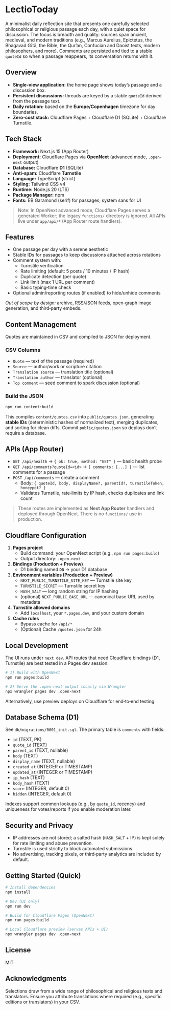 # LectioToday

A minimalist daily reflection site that presents one carefully selected philosophical or religious passage each day, with a quiet space for discussion. The focus is breadth and quality: sources span ancient, medieval, and modern traditions (e.g., Marcus Aurelius, Epictetus, the Bhagavad Gītā, the Bible, the Qur’an, Confucian and Daoist texts, modern philosophers, and more). Comments are persisted and tied to a stable `quoteId` so when a passage reappears, its conversation returns with it.

## Overview

- **Single‑view application:** the home page shows today’s passage and a discussion box.
- **Persistent discussions:** threads are keyed by a stable `quoteId` derived from the passage text.
- **Daily rotation:** based on the **Europe/Copenhagen** timezone for day boundaries.
- **Zero‑cost stack:** Cloudflare Pages + Cloudflare D1 (SQLite) + Cloudflare Turnstile.

## Tech Stack

- **Framework:** Next.js 15 (App Router)
- **Deployment:** Cloudflare Pages via **OpenNext** (advanced mode, `.open-next` output)
- **Database:** Cloudflare **D1** (SQLite)
- **Anti‑spam:** Cloudflare **Turnstile**
- **Language:** TypeScript (strict)
- **Styling:** Tailwind CSS v4
- **Runtime:** Node.js 20 (LTS)
- **Package Manager:** npm
- **Fonts:** EB Garamond (serif) for passages; system sans for UI

> Note: In OpenNext advanced mode, Cloudflare Pages serves a generated Worker; the legacy `functions/` directory is ignored. All APIs live under **`app/api/*`** (App Router route handlers).

## Features

- One passage per day with a serene aesthetic
- Stable IDs for passages to keep discussions attached across rotations
- Comment system with:
  - Turnstile verification
  - Rate limiting (default: 5 posts / 10 minutes / IP hash)
  - Duplicate detection (per quote)
  - Link limit (max 1 URL per comment)
  - Basic typing‑time check
- Optional admin/reporting routes (if enabled) to hide/unhide comments

*Out of scope by design:* archive, RSS/JSON feeds, open‑graph image generation, and third‑party embeds.

## Content Management

Quotes are maintained in CSV and compiled to JSON for deployment.

### CSV Columns

- `Quote` — text of the passage (required)
- `Source` — author/work or scripture citation
- `Translation source` — translation title (optional)
- `Translation author` — translator (optional)
- `Top comment` — seed comment to spark discussion (optional)

### Build the JSON

```bash
npm run content:build
```
This compiles `content/quotes.csv` into `public/quotes.json`, generating **stable IDs** (deterministic hashes of normalized text), merging duplicates, and sorting for clean diffs. Commit `public/quotes.json` so deploys don’t require a database.

## APIs (App Router)

- `GET /api/health` → `{ ok: true, method: "GET" }` — basic health probe
- `GET /api/comments?quoteId=<id>` → `{ comments: [...] }` — list comments for a passage
- `POST /api/comments` — create a comment
  - Body: `{ quoteId, body, displayName?, parentId?, turnstileToken, honeypot? }`
  - Validates Turnstile, rate‑limits by IP hash, checks duplicates and link count

> These routes are implemented as **Next App Router** handlers and deployed through OpenNext. There is no `functions/` use in production.

## Cloudflare Configuration

1. **Pages project**
   - Build command: your OpenNext script (e.g., `npm run pages:build`)
   - Output directory: `.open-next`
2. **Bindings (Production + Preview)**
   - D1 binding named **`DB`** → your D1 database
3. **Environment variables (Production + Preview)**
   - `NEXT_PUBLIC_TURNSTILE_SITE_KEY` — Turnstile site key
   - `TURNSTILE_SECRET` — Turnstile secret key
   - `HASH_SALT` — long random string for IP hashing
   - (optional) `NEXT_PUBLIC_BASE_URL` — canonical base URL used by metadata
4. **Turnstile allowed domains**
   - Add `localhost`, your `*.pages.dev`, and your custom domain
5. **Cache rules**
   - Bypass cache for `/api/*`
   - (Optional) Cache `/quotes.json` for 24h

## Local Development

The UI runs under `next dev`. API routes that need Cloudflare bindings (D1, Turnstile) are best tested in a Pages dev session:

```bash
# 1) Build with OpenNext
npm run pages:build

# 2) Serve the .open-next output locally via Wrangler
npx wrangler pages dev .open-next
```

Alternatively, use preview deploys on Cloudflare for end‑to‑end testing.

## Database Schema (D1)

See `db/migrations/0001_init.sql`. The primary table is `comments` with fields:

- `id` (TEXT, PK)
- `quote_id` (TEXT)
- `parent_id` (TEXT, nullable)
- `body` (TEXT)
- `display_name` (TEXT, nullable)
- `created_at` (INTEGER or TIMESTAMP)
- `updated_at` (INTEGER or TIMESTAMP)
- `ip_hash` (TEXT)
- `body_hash` (TEXT)
- `score` (INTEGER, default 0)
- `hidden` (INTEGER, default 0)

Indexes support common lookups (e.g., by `quote_id`, recency) and uniqueness for votes/reports if you enable moderation later.

## Security and Privacy

- IP addresses are not stored; a salted hash (`HASH_SALT` + IP) is kept solely for rate limiting and abuse prevention.
- Turnstile is used strictly to block automated submissions.
- No advertising, tracking pixels, or third‑party analytics are included by default.

## Getting Started (Quick)

```bash
# Install dependencies
npm install

# Dev (UI only)
npm run dev

# Build for Cloudflare Pages (OpenNext)
npm run pages:build

# Local Cloudflare preview (serves APIs + UI)
npx wrangler pages dev .open-next
```

## License

MIT

## Acknowledgments

Selections draw from a wide range of philosophical and religious texts and translators. Ensure you attribute translations where required (e.g., specific editions or translators) in your CSV.
